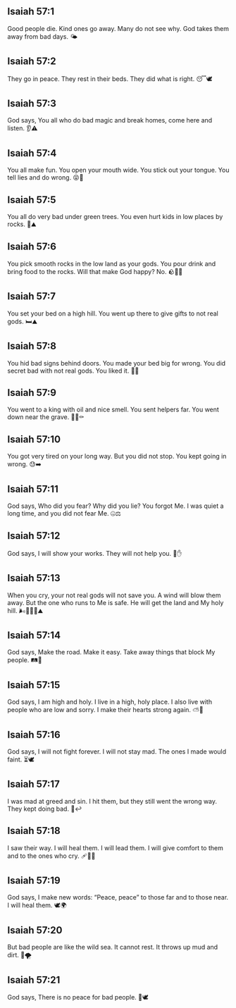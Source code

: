 ## Isaiah 57:1
Good people die. Kind ones go away. Many do not see why. God takes them away from bad days. 🌤️
## Isaiah 57:2
They go in peace. They rest in their beds. They did what is right. 😴🕊️
## Isaiah 57:3
God says, You all who do bad magic and break homes, come here and listen. 👂⚠️
## Isaiah 57:4
You all make fun. You open your mouth wide. You stick out your tongue. You tell lies and do wrong. 😝🙊
## Isaiah 57:5
You all do very bad under green trees. You even hurt kids in low places by rocks. 🌳⛰️
## Isaiah 57:6
You pick smooth rocks in the low land as your gods. You pour drink and bring food to the rocks. Will that make God happy? No. 🪨🥤🍞
## Isaiah 57:7
You set your bed on a high hill. You went up there to give gifts to not real gods. 🛏️⛰️
## Isaiah 57:8
You hid bad signs behind doors. You made your bed big for wrong. You did secret bad with not real gods. You liked it. 🚪🙈
## Isaiah 57:9
You went to a king with oil and nice smell. You sent helpers far. You went down near the grave. 👑🧴⚰️
## Isaiah 57:10
You got very tired on your long way. But you did not stop. You kept going in wrong. 😓➡️
## Isaiah 57:11
God says, Who did you fear? Why did you lie? You forgot Me. I was quiet a long time, and you did not fear Me. 🤐⚖️
## Isaiah 57:12
God says, I will show your works. They will not help you. 📣✋
## Isaiah 57:13
When you cry, your not real gods will not save you. A wind will blow them away. But the one who runs to Me is safe. He will get the land and My holy hill. 🌬️🗿❌🏡⛰️
## Isaiah 57:14
God says, Make the road. Make it easy. Take away things that block My people. 🛤️🧹
## Isaiah 57:15
God says, I am high and holy. I live in a high, holy place. I also live with people who are low and sorry. I make their hearts strong again. ⛅💖
## Isaiah 57:16
God says, I will not fight forever. I will not stay mad. The ones I made would faint. ⏳🕊️
## Isaiah 57:17
I was mad at greed and sin. I hit them, but they still went the wrong way. They kept doing bad. 🔨↩️
## Isaiah 57:18
I saw their way. I will heal them. I will lead them. I will give comfort to them and to the ones who cry. 🩹🧭🤍
## Isaiah 57:19
God says, I make new words: “Peace, peace” to those far and to those near. I will heal them. 🕊️🌍
## Isaiah 57:20
But bad people are like the wild sea. It cannot rest. It throws up mud and dirt. 🌊🌪️
## Isaiah 57:21
God says, There is no peace for bad people. 🚫🕊️
